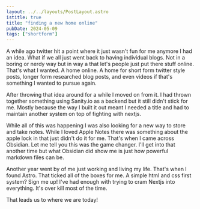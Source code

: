 ```yaml
---
layout: ../../layouts/PostLayout.astro
istitle: true
title: "finding a new home online"
pubDate: 2024-05-09
tags: ["shortform"]
---
```

A while ago twitter hit a point where it just wasn't fun for me anymore I had an idea. What if we all just went back to having individual blogs. Not in a boring or nerdy way but in way a that let's people just put there stuff online. That's what I wanted. A home online. A home for short form twitter style posts, longer form researched blog posts, and even videos if that's something I wanted to pursue again. 


After throwing that idea around for a while I moved on from it. I had thrown together something using Sanity.io as a backend but it still didn't stick for me. Mostly because the way I built it out meant I needed a title and had to maintain another system on top of fighting with nextjs.


While all of this was happening I was also looking for a new way to store and take notes. While I loved Apple Notes there was something about the apple lock in that just didn't do it for me. That's when I came across Obsidian. Let me tell you this was the game changer. I'll get into that another time but what Obsidian did show me is just how powerful markdown files can be.

Another year went by of me just working and living my life. That's when I found Astro. That ticked all of the boxes for me. A simple html and css first system? Sign me up! I've had enough with trying to cram Nextjs into everything. It's over kill most of the time.

That leads us to where we are today!